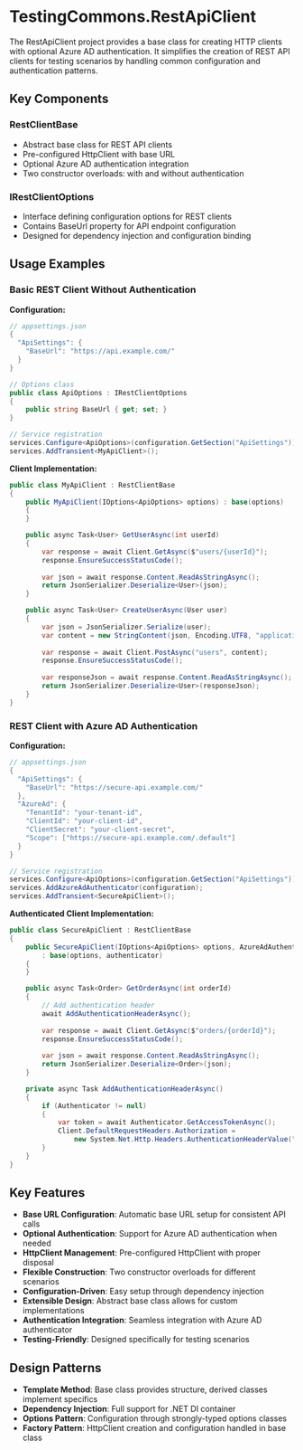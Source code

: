 # TestingCommons.RestApiClient

The RestApiClient project provides a base class for creating HTTP clients with optional Azure AD authentication. It simplifies the creation of REST API clients for testing scenarios by handling common configuration and authentication patterns.

## Key Components

### **RestClientBase**
- Abstract base class for REST API clients
- Pre-configured HttpClient with base URL
- Optional Azure AD authentication integration
- Two constructor overloads: with and without authentication

### **IRestClientOptions**
- Interface defining configuration options for REST clients
- Contains BaseUrl property for API endpoint configuration
- Designed for dependency injection and configuration binding

## Usage Examples

### Basic REST Client Without Authentication

**Configuration:**
```csharp
// appsettings.json
{
  "ApiSettings": {
    "BaseUrl": "https://api.example.com/"
  }
}

// Options class
public class ApiOptions : IRestClientOptions
{
    public string BaseUrl { get; set; }
}

// Service registration
services.Configure<ApiOptions>(configuration.GetSection("ApiSettings"));
services.AddTransient<MyApiClient>();
```

**Client Implementation:**
```csharp
public class MyApiClient : RestClientBase
{
    public MyApiClient(IOptions<ApiOptions> options) : base(options)
    {
    }

    public async Task<User> GetUserAsync(int userId)
    {
        var response = await Client.GetAsync($"users/{userId}");
        response.EnsureSuccessStatusCode();
        
        var json = await response.Content.ReadAsStringAsync();
        return JsonSerializer.Deserialize<User>(json);
    }

    public async Task<User> CreateUserAsync(User user)
    {
        var json = JsonSerializer.Serialize(user);
        var content = new StringContent(json, Encoding.UTF8, "application/json");
        
        var response = await Client.PostAsync("users", content);
        response.EnsureSuccessStatusCode();
        
        var responseJson = await response.Content.ReadAsStringAsync();
        return JsonSerializer.Deserialize<User>(responseJson);
    }
}
```

### REST Client with Azure AD Authentication

**Configuration:**
```csharp
// appsettings.json
{
  "ApiSettings": {
    "BaseUrl": "https://secure-api.example.com/"
  },
  "AzureAd": {
    "TenantId": "your-tenant-id",
    "ClientId": "your-client-id",
    "ClientSecret": "your-client-secret",
    "Scope": ["https://secure-api.example.com/.default"]
  }
}

// Service registration
services.Configure<ApiOptions>(configuration.GetSection("ApiSettings"));
services.AddAzureAdAuthenticator(configuration);
services.AddTransient<SecureApiClient>();
```

**Authenticated Client Implementation:**
```csharp
public class SecureApiClient : RestClientBase
{
    public SecureApiClient(IOptions<ApiOptions> options, AzureAdAuthenticator authenticator) 
        : base(options, authenticator)
    {
    }

    public async Task<Order> GetOrderAsync(int orderId)
    {
        // Add authentication header
        await AddAuthenticationHeaderAsync();
        
        var response = await Client.GetAsync($"orders/{orderId}");
        response.EnsureSuccessStatusCode();
        
        var json = await response.Content.ReadAsStringAsync();
        return JsonSerializer.Deserialize<Order>(json);
    }

    private async Task AddAuthenticationHeaderAsync()
    {
        if (Authenticator != null)
        {
            var token = await Authenticator.GetAccessTokenAsync();
            Client.DefaultRequestHeaders.Authorization = 
                new System.Net.Http.Headers.AuthenticationHeaderValue("Bearer", token);
        }
    }
}
```

## Key Features

- **Base URL Configuration**: Automatic base URL setup for consistent API calls
- **Optional Authentication**: Support for Azure AD authentication when needed
- **HttpClient Management**: Pre-configured HttpClient with proper disposal
- **Flexible Construction**: Two constructor overloads for different scenarios
- **Configuration-Driven**: Easy setup through dependency injection
- **Extensible Design**: Abstract base class allows for custom implementations
- **Authentication Integration**: Seamless integration with Azure AD authenticator
- **Testing-Friendly**: Designed specifically for testing scenarios

## Design Patterns

- **Template Method**: Base class provides structure, derived classes implement specifics
- **Dependency Injection**: Full support for .NET DI container
- **Options Pattern**: Configuration through strongly-typed options classes
- **Factory Pattern**: HttpClient creation and configuration handled in base class
